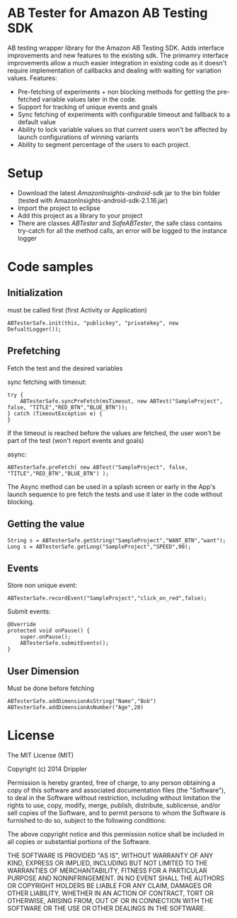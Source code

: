 AB Tester for Amazon AB Testing SDK
==============
AB testing wrapper library for the Amazon AB Testing SDK. Adds interface improvements and new features to the existing sdk. The primamry interface improvements allow a much easier integration in existing code as it doesn't require implementation of callbacks and dealing with waiting for variation values.
Features:
- Pre-fetching of experiments + non blocking methods for getting the pre-fetched variable values later in the code.
- Support for tracking of unique events and goals
- Sync fetching of experiments with configurable timeout and fallback to a default value
- Ability to lock variable values so that current users won't be affected by launch configurations of winning variants
- Ability to segment percentage of the users to each project.

Setup
==============

- Download the latest *AmazonInsights-android-sdk* jar to the bin folder (tested with AmazonInsights-android-sdk-2.1.16.jar)
- Import the project to eclipse
- Add this project as a library to your project
- There are classes *ABTester* and *SafeABTester*, the safe class contains try-catch for all the method calls, an error will be logged to the instance logger

Code samples
==============

Initialization 
--------------
must be called first (first Activity or Application)

	ABTesterSafe.init(this, "publickey", "privatekey", new DefualtLogger());
	
Prefetching
--------------
Fetch the test and the desired variables

sync fetching with timeout:

	try {
		ABTesterSafe.syncPreFetch(msTimeout, new ABTest("SampleProject", false, "TITLE","RED_BTN","BLUE_BTN"));
	} catch (TimeoutException e) {
	}
	
If the timeout is reached before the values are fetched, the user won't be part of the test (won't report events and goals)
	
async:

	ABTesterSafe.preFetch( new ABTest("SampleProject", false, "TITLE","RED_BTN","BLUE_BTN") );
	
The Async method can be used in a splash screen or early in the App's launch sequence to pre fetch the tests and use it later in the code without blocking. 
	
Getting the value
--------------

	String s = ABTesterSafe.getString("SampleProject","WANT_BTN","want");
	Long s = ABTesterSafe.getLong("SampleProject","SPEED",90);
	
Events
--------------
Store non unique event:

	ABTesterSafe.recordEvent("SampleProject","click_on_red",false);

	
Submit events:

	@Override
	protected void onPause() {
		super.onPause();
		ABTesterSafe.submitEvents();
	}
	
User Dimension
--------------
Must be done before fetching

	ABTesterSafe.addDimensionAsString("Name","Bob")
	ABTesterSafe.addDimensionAsNumber("Age",20)
	
License
==============
The MIT License (MIT)

Copyright (c) 2014 Drippler

Permission is hereby granted, free of charge, to any person obtaining a copy
of this software and associated documentation files (the "Software"), to deal
in the Software without restriction, including without limitation the rights
to use, copy, modify, merge, publish, distribute, sublicense, and/or sell
copies of the Software, and to permit persons to whom the Software is
furnished to do so, subject to the following conditions:

The above copyright notice and this permission notice shall be included in
all copies or substantial portions of the Software.

THE SOFTWARE IS PROVIDED "AS IS", WITHOUT WARRANTY OF ANY KIND, EXPRESS OR
IMPLIED, INCLUDING BUT NOT LIMITED TO THE WARRANTIES OF MERCHANTABILITY,
FITNESS FOR A PARTICULAR PURPOSE AND NONINFRINGEMENT. IN NO EVENT SHALL THE
AUTHORS OR COPYRIGHT HOLDERS BE LIABLE FOR ANY CLAIM, DAMAGES OR OTHER
LIABILITY, WHETHER IN AN ACTION OF CONTRACT, TORT OR OTHERWISE, ARISING FROM,
OUT OF OR IN CONNECTION WITH THE SOFTWARE OR THE USE OR OTHER DEALINGS IN
THE SOFTWARE.
